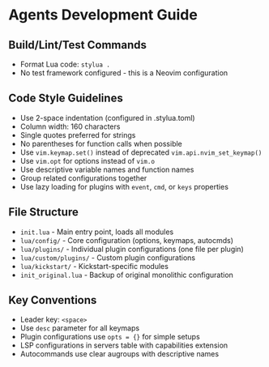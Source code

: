 # Agents Development Guide

## Build/Lint/Test Commands
- Format Lua code: `stylua .`
- No test framework configured - this is a Neovim configuration

## Code Style Guidelines
- Use 2-space indentation (configured in .stylua.toml)
- Column width: 160 characters
- Single quotes preferred for strings
- No parentheses for function calls when possible
- Use `vim.keymap.set()` instead of deprecated `vim.api.nvim_set_keymap()`
- Use `vim.opt` for options instead of `vim.o`
- Use descriptive variable names and function names
- Group related configurations together
- Use lazy loading for plugins with `event`, `cmd`, or `keys` properties

## File Structure
- `init.lua` - Main entry point, loads all modules
- `lua/config/` - Core configuration (options, keymaps, autocmds)
- `lua/plugins/` - Individual plugin configurations (one file per plugin)
- `lua/custom/plugins/` - Custom plugin configurations
- `lua/kickstart/` - Kickstart-specific modules
- `init_original.lua` - Backup of original monolithic configuration

## Key Conventions
- Leader key: `<space>`
- Use `desc` parameter for all keymaps
- Plugin configurations use `opts = {}` for simple setups
- LSP configurations in servers table with capabilities extension
- Autocommands use clear augroups with descriptive names